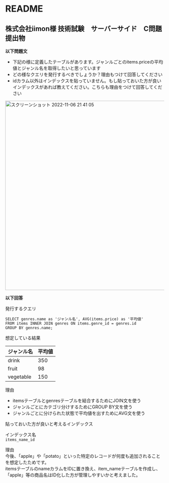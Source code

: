 # README

## 株式会社iimon様 技術試験　サーバーサイド　C問題　提出物

**以下問題文**

- 下記の様に定義したテーブルがあります。ジャンルごとのitems.priceの平均値とジャンル名を取得したいと思っています
- どの様なクエリを発行するべきでしょうか？理由もつけて回答してください
- idカラム以外はインデックスを貼っていません。もし貼っておいた方が良いインデックスがあれば教えてください。こちらも理由をつけて回答してください

<img width="601" alt="スクリーンショット 2022-11-06 21 41 05" src="https://user-images.githubusercontent.com/87271490/200171335-487ee4f7-5d19-4517-8f0a-5ad077ac0216.png">  


**以下回答**

発行するクエリ
```
SELECT genres.name as 'ジャンル名', AVG(items.price) as '平均値'
FROM items INNER JOIN genres ON items.genre_id = genres.id 
GROUP BY genres.name;
```

想定している結果

|  ジャンル名  |  平均値  |
| ---- | ---- |
|  drink  |  350  |
|  fruit  |  98  |
|  vegetable  |  150  |


理由  
- itemsテーブルとgenresテーブルを結合するためにJOIN文を使う
- ジャンルごとにカテゴリ分けするためにGROUP BY文を使う
- ジャンルごとに分けられた状態で平均値を出すためにAVG文を使う

貼っておいた方が良いと考えるインデックス

インデックス名  
`items_name_id`

理由  
今後、「apple」や「potato」といった特定のレコードが何度も追加されることを想定したためです。  
itemsテーブルのnameカラムをIDに置き換え、item_nameテーブルを作成し、「apple」等の商品名はID化した方が管理しやすいかと考えました。